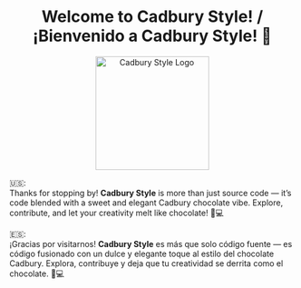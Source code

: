 <h1 align="center">Welcome to Cadbury Style! / ¡Bienvenido a Cadbury Style! 🍫</h1>

<p align="center">
  <img src="https://upload.wikimedia.org/wikipedia/commons/b/bb/Cadbury_logo_new.jpg" alt="Cadbury Style Logo" width="200" style="border-radius: 20;"/>
</p>

<p>🇺🇸:<br>
Thanks for stopping by! <strong>Cadbury Style</strong> is more than just source code — it’s code blended with a sweet and elegant Cadbury chocolate vibe. Explore, contribute, and let your creativity melt like chocolate! 🍫💻
</p>

<p>🇪🇸:<br>
¡Gracias por visitarnos! <strong>Cadbury Style</strong> es más que solo código fuente — es código fusionado con un dulce y elegante toque al estilo del chocolate Cadbury. Explora, contribuye y deja que tu creatividad se derrita como el chocolate. 🍫💻
</p>
